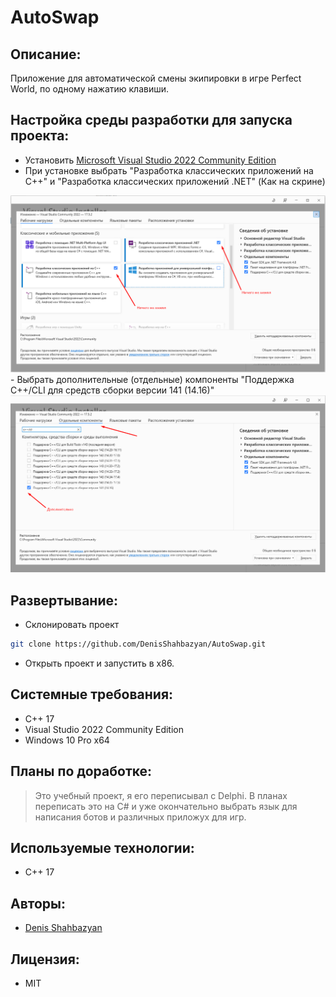 # AutoSwap

## Описание:
Приложение для автоматической смены экипировки в игре Perfect World, по одному нажатию клавиши.

## Настройка среды разработки для запуска проекта:
- Установить [Microsoft Visual Studio 2022 Community Edition](https://visualstudio.microsoft.com/ru/vs/older-downloads/)
- При установке выбрать "Разработка классических приложений на С++" и "Разработка классических приложений .NET" (Как на скрине)
<img src="/data/Screenshots/Screenshot_1.png" alt="sch" style="max-width: 100%;">
- Выбрать дополнительные (отдельные) компоненты "Поддержка С++/CLI для средств сборки версии 141 (14.16)"
<img src="/data/Screenshots/Screenshot_2.png" alt="sch" style="max-width: 100%;">

## Развертывание:
- Склонировать проект
```sh 
git clone https://github.com/DenisShahbazyan/AutoSwap.git
``` 
- Открыть проект и запустить в x86.

## Системные требования:
- C++ 17
- Visual Studio 2022 Community Edition
- Windows 10 Pro x64

## Планы по доработке:
>Это учебный проект, я его переписывал с Delphi. В планах переписать это на C# и уже окончательно выбрать язык для написания ботов и различных приложух для игр.

## Используемые технологии:
- С++ 17

## Авторы:
- [Denis Shahbazyan](https://github.com/DenisShahbazyan)

## Лицензия:
- MIT